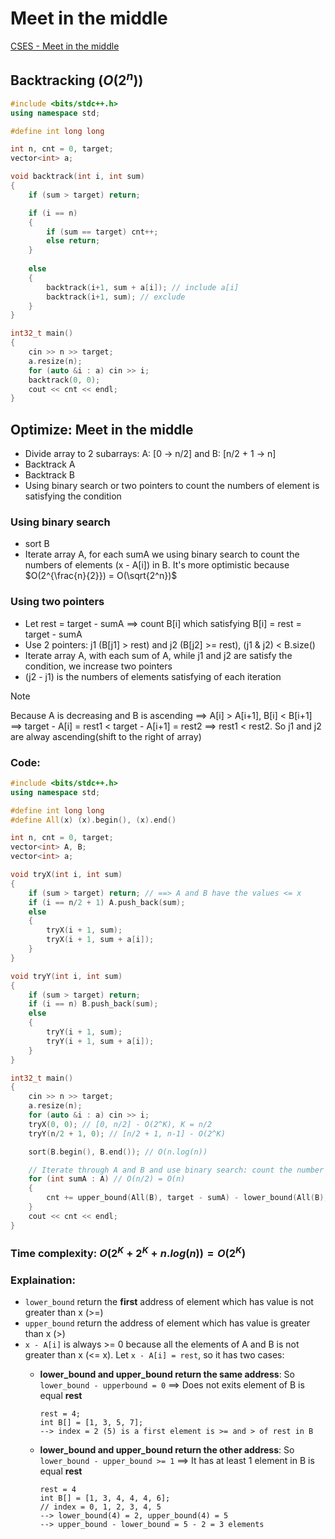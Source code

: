 # Meet in the middle

[CSES - Meet in the middle](https://cses.fi/problemset/task/1628/)

## Backtracking $(O(2^n))$
```cpp
#include <bits/stdc++.h>
using namespace std;

#define int long long

int n, cnt = 0, target;
vector<int> a;

void backtrack(int i, int sum)
{
    if (sum > target) return;

    if (i == n)
    {
        if (sum == target) cnt++;
        else return;
    }
    
    else
    {
        backtrack(i+1, sum + a[i]); // include a[i]
        backtrack(i+1, sum); // exclude
    }
}

int32_t main()
{
    cin >> n >> target;
    a.resize(n);
    for (auto &i : a) cin >> i;
    backtrack(0, 0);
    cout << cnt << endl;
}
```

## Optimize: Meet in the middle
- Divide array to 2 subarrays: A: [0 -> n/2] and B: [n/2 + 1 -> n]
- Backtrack A
- Backtrack B
- Using binary search or two pointers to count the numbers of element is satisfying the condition
  
### Using binary search
- sort B
- Iterate array A, for each sumA we using binary search to count the numbers of elements (x - A[i]) in B.
It's more optimistic because $O(2^{\frac{n}{2}}) = O(\sqrt{2^n})$

### Using two pointers
- Let rest = target - sumA ==> count B[i] which satisfying B[i] = rest = target - sumA
- Use 2 pointers: j1 (B[j1] > rest) and j2 (B[j2] >= rest), (j1 & j2) < B.size()
- Iterate array A, with each sum of A, while j1 and j2 are satisfy the condition, we increase two pointers
- (j2 - j1) is the numbers of elements satisfying of each iteration
  
> [!NOTE]
> Because A is decreasing and B is ascending ==> A[i] > A[i+1], B[i] < B[i+1] ==> target - A[i] = rest1 < target - A[i+1] = rest2 ==> rest1 < rest2. So j1 and j2 are alway ascending(shift to the right of array)

### Code:
```cpp
#include <bits/stdc++.h>
using namespace std;

#define int long long
#define All(x) (x).begin(), (x).end()

int n, cnt = 0, target;
vector<int> A, B;
vector<int> a;

void tryX(int i, int sum)
{
    if (sum > target) return; // ==> A and B have the values <= x
    if (i == n/2 + 1) A.push_back(sum);
    else
    {
        tryX(i + 1, sum);
        tryX(i + 1, sum + a[i]);
    }
}

void tryY(int i, int sum)
{
    if (sum > target) return;
    if (i == n) B.push_back(sum);
    else
    {
        tryY(i + 1, sum);
        tryY(i + 1, sum + a[i]);
    }
}

int32_t main()
{
    cin >> n >> target;
    a.resize(n);
    for (auto &i : a) cin >> i;
    tryX(0, 0); // [0, n/2] - O(2^K), K = n/2
    tryY(n/2 + 1, 0); // [n/2 + 1, n-1] - O(2^K)

    sort(B.begin(), B.end()); // O(n.log(n))

    // Iterate through A and B and use binary search: count the number of elements in B have value = target - A[i]
    for (int sumA : A) // O(n/2) = O(n)
    {
        cnt += upper_bound(All(B), target - sumA) - lower_bound(All(B), target - sumA); // O(log(n/2)) = O(log(n))
    }
    cout << cnt << endl;
}
```

### Time complexity: $O(2^K + 2^K + n.log(n)) = O(2^K)$ 

### Explaination:
- `lower_bound` return the **first** address of element which has value is not greater than x (>=)
- `upper_bound` return the address of element which has value is greater than x (>)
- `x - A[i]` is always >= 0 because all the elements of A and B is not greater than x (<= x). Let `x - A[i] = rest`, so it has two cases:
  + **lower_bound and upper_bound return the same address**: So `lower_bound - upperbound = 0` ==> Does not exits element of B is equal **rest**
    ```
    rest = 4;
    int B[] = [1, 3, 5, 7];
    --> index = 2 (5) is a first element is >= and > of rest in B
    ```
    
  + **lower_bound and upper_bound return the other address**: So `lower_bound - upper_bound >= 1` ==> It has at least 1 element in B is equal **rest** 
    ```
    rest = 4
    int B[] = [1, 3, 4, 4, 4, 6];
    // index = 0, 1, 2, 3, 4, 5
    --> lower_bound(4) = 2, upper_bound(4) = 5
    --> upper_bound - lower_bound = 5 - 2 = 3 elements
    ```
